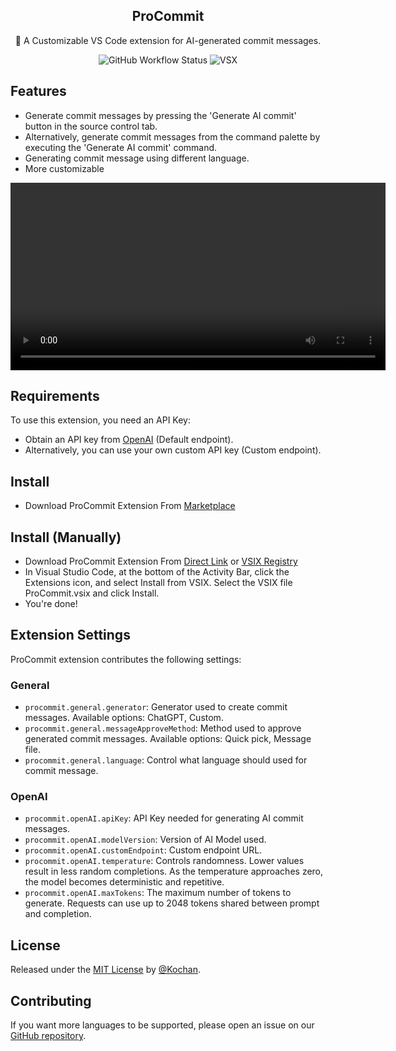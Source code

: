 <h2 align="center">
ProCommit
</h2>
<p align="center">
📝 A Customizable VS Code extension for AI-generated commit messages.
</p>
<p align="center">
<img alt="GitHub Workflow Status" src="https://img.shields.io/github/actions/workflow/status/koimoee/ProCommit/.github%2Fworkflows%2Fbuild.yml?style=flat-square">
<img alt="VSX" src="https://img.shields.io/open-vsx/v/Kochan/pro-commit?style=flat-square&label=OpenVSX">
</p>

## Features

- Generate commit messages by pressing the 'Generate AI commit' button in the source control tab.
- Alternatively, generate commit messages from the command palette by executing the 'Generate AI commit' command.
- Generating commit message using different language.
- More customizable

<video width="600" controls>
    <source src="example/exampleVideo.mp4" type="video/mp4">
    Your browser does not support the video tag.
</video>

## Requirements

To use this extension, you need an API Key:
- Obtain an API key from [OpenAI](https://platform.openai.com/account/api-keys) (Default endpoint).
- Alternatively, you can use your own custom API key (Custom endpoint).

## Install
- Download ProCommit Extension From [Marketplace](https://marketplace.visualstudio.com/items?itemName=Kochan.pro-commit)

## Install (Manually)
- Download ProCommit Extension From [Direct Link](https://nightly.link/koimoee/ProCommit/workflows/build/main/ProCommit.vsix.zip) or [VSIX Registry](https://marketplace.visualstudio.com/items?itemName=Kochan.pro-commit)
- In Visual Studio Code, at the bottom of the Activity Bar, click the Extensions icon, and select Install from VSIX. Select the VSIX file ProCommit.vsix and click Install.
- You're done!

## Extension Settings

ProCommit extension contributes the following settings:

### General

- `procommit.general.generator`: Generator used to create commit messages. Available options: ChatGPT, Custom.
- `procommit.general.messageApproveMethod`: Method used to approve generated commit messages. Available options: Quick pick, Message file.
- `procommit.general.language`: Control what language should used for commit message.

### OpenAI

- `procommit.openAI.apiKey`: API Key needed for generating AI commit messages.
- `procommit.openAI.modelVersion`: Version of AI Model used.
- `procommit.openAI.customEndpoint`: Custom endpoint URL.
- `procommit.openAI.temperature`: Controls randomness. Lower values result in less random completions. As the temperature approaches zero, the model becomes deterministic and repetitive.
- `procommit.openAI.maxTokens`: The maximum number of tokens to generate. Requests can use up to 2048 tokens shared between prompt and completion.

## License

Released under the [MIT License](/LICENSE) by [@Kochan](https://github.com/koimoee).

## Contributing

If you want more languages to be supported, please open an issue on our [GitHub repository](https://github.com/koimoee/ProCommit/issues).
